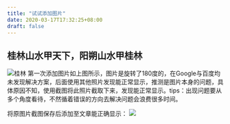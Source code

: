 ```yaml
---
title: "试试添加图片"
date: 2020-03-17T17:32:25+08:00
draft: false
---
```


## 桂林山水甲天下，阳朔山水甲桂林
![桂林](/images/桂林0.jpg)
第一次添加图片如上图所示，图片是旋转了180度的，在Google与百度均未发现解决方案，后面使用其他照片发现能正常显示，推测是图片本身的问题，具体原因不知，使用截图将此照片截取下来，发现能正常显示。tips：出现问题要从多个角度看待，不然循着错误的方向去解决问题会浪费很多时间。


将原图片截图保存后添加至文章能正确显示：
![](/images/桂林1.png)
